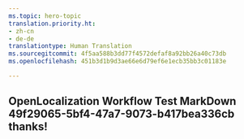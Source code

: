 ```yaml
---
ms.topic: hero-topic
translation.priority.ht:
- zh-cn
- de-de
translationtype: Human Translation
ms.sourcegitcommit: 4f5aa588b3dd77f4572defaf8a92bb26a40c73db
ms.openlocfilehash: 451b3d1b9d3ae66e6d79ef6e1ecb35bb3c01183e

---
```

## OpenLocalization Workflow Test MarkDown 49f29065-5bf4-47a7-9073-b417bea336cb thanks!



<!--HONumber=Jul16_HO4-->


